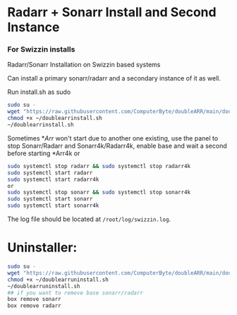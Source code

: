 # Radarr + Sonarr Install and Second Instance
### For Swizzin installs
Radarr/Sonarr Installation on Swizzin based systems

Can install a primary sonarr/radarr and a secondary instance of it as well.

Run install.sh as sudo
```bash
sudo su -
wget "https://raw.githubusercontent.com/ComputerByte/doubleARR/main/doublearrinstall.sh"
chmod +x ~/doublearrinstall.sh
~/doublearrinstall.sh
```
Sometimes **Arr* won't start due to another one existing, use the panel to stop Sonarr/Radarr and Sonarr4k/Radarr4k, enable base and wait a second before starting *Arr4k or

```bash
sudo systemctl stop radarr && sudo systemctl stop radarr4k
sudo systemctl start radarr
sudo systemctl start radarr4k
or
sudo systemctl stop sonarr && sudo systemctl stop sonarr4k
sudo systemctl start sonarr
sudo systemctl start sonarr4k
```

The log file should be located at ``/root/log/swizzin.log``.

# Uninstaller: 

```bash
sudo su -
wget "https://raw.githubusercontent.com/ComputerByte/doubleARR/main/doublearruninstall.sh"
chmod +x ~/doublearruninstall.sh
~/doublearruninstall.sh
## if you want to remove base sonarr/radarr
box remove sonarr
box remove radarr
```
